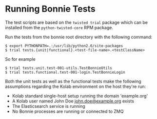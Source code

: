 Running Bonnie Tests
====================

The test scripts are based on the `twisted trial` package which can be
installed from the `python-twisted-core` RPM package.

Run the tests from the bonnie root directory with the following command:

```
$ export PYTHONPATH=.:/usr/lib/python2.6/site-packages
$ trial tests.{unit|functional}.<test-file-name>.<testClassName>
```

So for example

```
$ trial tests.unit.test-001-utils.TestBonnieUtils
$ trial tests.functional.test-001-login.TestBonnieLogin
```

Both the unit tests as well as the functional tests make the following
assumptions regarding the Kolab environment on the host they're run:

 * Kolab standard single-host setup running the domain 'example.org'
 * A Kolab user named John Doe <john.doe@example.org> exists
 * The Elasticsearch service is running
 * No Bonnie processes are running or connected to ZMQ
